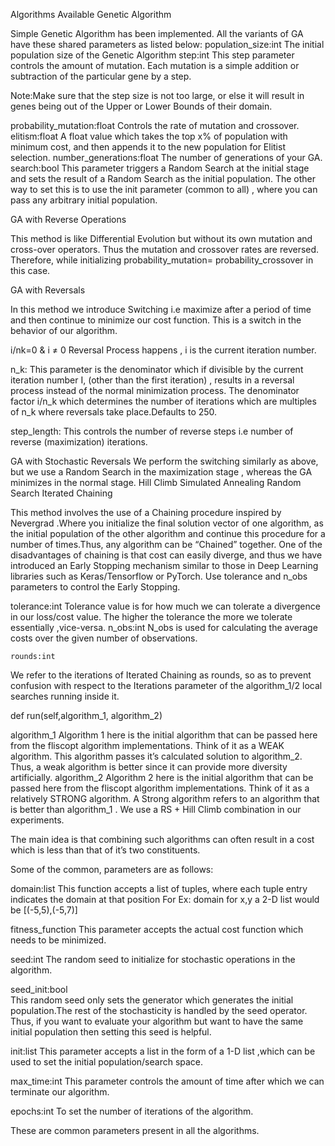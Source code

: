 Algorithms Available
Genetic Algorithm

Simple Genetic Algorithm has been implemented. All the variants of GA have these shared parameters as listed below:
population_size:int 
The initial population size of the Genetic Algorithm
step:int
This step parameter controls the amount of mutation.
Each mutation is a simple addition or subtraction of the particular gene by a step.

Note:Make sure that the step size is not too large, or else it will result in genes being out of the Upper or Lower Bounds of their domain.

probability_mutation:float
Controls the rate of mutation and crossover.
elitism:float
A float value which takes the top x% of population with minimum cost, and then appends it to the new population for Elitist selection.
number_generations:float
The number of generations of your GA.
search:bool
This parameter triggers a Random Search at the initial stage and sets the result of a Random Search as the initial population. The other way to set this is to use the init parameter (common to all) , where you can pass any arbitrary initial population.

GA with Reverse Operations

This method is like Differential Evolution but without its own mutation and cross-over operators. Thus the mutation and crossover rates are reversed.
Therefore, while initializing probability_mutation= probability_crossover in this case.

GA with Reversals

In this method we introduce Switching i.e maximize after a period of time and then continue to minimize our cost function. This is a switch in the behavior of our algorithm.

i/nk=0 & i ≠ 0 Reversal Process happens 
, i is the current iteration number.

n_k: This parameter is the denominator which if divisible by the current iteration number I, (other than the first iteration) , results in a reversal process instead of the normal minimization process.
The denominator factor i/n_k which determines the number of iterations which are multiples of n_k where reversals take place.Defaults to 250.

step_length: This controls the number of reverse steps i.e number of reverse (maximization) iterations.


GA with Stochastic Reversals
We perform the switching similarly as above, but we use a Random Search in the maximization stage , whereas the GA minimizes in the normal stage.
Hill Climb
Simulated Annealing
Random Search
Iterated Chaining

This method involves the use of a Chaining procedure inspired by Nevergrad .Where you initialize the final solution vector of one algorithm, as the initial population of the other algorithm and continue this procedure for a number of times.Thus, any algorithm can be “Chained” together.
One of the disadvantages of chaining is that cost can easily diverge, and thus we have introduced an Early Stopping mechanism similar to those in Deep Learning libraries such as Keras/Tensorflow or PyTorch.
Use tolerance and n_obs parameters to control the Early Stopping. 


tolerance:int
Tolerance value is for how much we can tolerate a divergence in our loss/cost value. The higher the tolerance the more we tolerate essentially ,vice-versa.
n_obs:int
N_obs is used for calculating the average costs over the given number of observations.

	rounds:int
We refer to the iterations of Iterated Chaining as rounds, so as to prevent confusion with respect to the Iterations parameter of the algorithm_1/2 local searches running inside it.

 def run(self,algorithm_1, algorithm_2)

 algorithm_1
Algorithm 1 here is the initial algorithm that can be passed here from the fliscopt algorithm implementations. Think of it as a WEAK algorithm. This algorithm passes it’s calculated solution to algorithm_2. Thus, a weak algorithm is better since it can provide more diversity artificially.
 algorithm_2
Algorithm 2 here is the initial algorithm that can be passed here from the fliscopt algorithm implementations. Think of it as a relatively STRONG algorithm. A Strong algorithm refers to an algorithm that is better than algorithm_1 . 
We use a RS + Hill Climb combination in our experiments.

The main idea is that combining such algorithms can often result in a cost which is less than that of it’s two constituents.

Some of the common, parameters are as follows:

domain:list
This function accepts a list of tuples, where each tuple entry indicates the domain at that position 
For Ex: domain for x,y a 2-D list would be [(-5,5),(-5,7)]

fitness_function
This parameter accepts the actual cost function which needs to be minimized.

seed:int 
The random seed to initialize for stochastic operations in the algorithm.

seed_init:bool  
This random seed only sets the generator which generates the initial population.The rest of the stochasticity is handled by the seed operator. Thus, if you want to evaluate your algorithm but want to have the same initial population then setting this seed is helpful.

init:list 
This parameter accepts a list in the form of a 1-D list ,which can be used to set the initial population/search space.

max_time:int
This parameter controls the amount of time after which we can terminate our algorithm.

epochs:int
To set the number of iterations of the algorithm.

These are common parameters present in all the algorithms.
